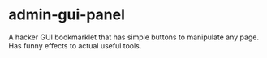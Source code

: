# admin-gui-panel
A hacker GUI bookmarklet that has simple buttons to manipulate any page. Has funny effects to actual useful tools.
